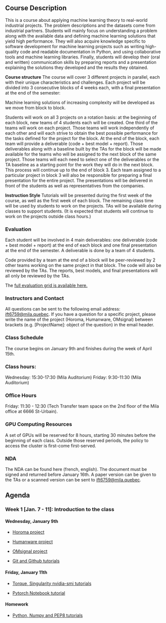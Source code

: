 
## Course Description
This is a course about applying machine learning theory to real-world industrial projects. The problem descriptions and the datasets come from industrial partners. Students will mainly focus on understanding a problem along with the available data and defining machine learning solutions that yield high performance. They will also acquire knowledge specific to software development for machine learning projects such as writing high-quality code and readable documentation in Python, and using collaborative tools and machine learning libraries. Finally, students will develop their (oral and written) communication skills by preparing reports and a presentation explaining the solutions they developed and the results they obtained.

__Course structure__
The course will cover 3 different projects in parallel, each with their unique characteristics and challenges. Each project will be divided into 3 consecutive blocks of 4 weeks each, with a final presentation at the end of the semester:

Machine learning solutions of increasing complexity will be developed as we move from block to block.

Students will work on all 3 projects on a rotation basis: at the beginning of each block, new teams of 4 students each will be created. One third of the teams will work on each project. Those teams will work independently of each other and will each strive to obtain the best possible performance for the tasks defined for the project for the block. At the end of the block, each team will provide a deliverable (code + best model + report). Those deliverables along with a baseline built by the TAs for the block will be made available for the teams who will be assigned to the next block of the same project. Those teams will each need to select one of the deliverables or the TA baseline as a starting point for the work they will do in the next block. This process will continue up to the end of block 3. Each team assigned to a particular project in block 3 will also be responsible for preparing a final presentation for the entire project. The presentations will be delivered in front of the students as well as representatives from the companies.

__Instruction Style__
Tutorials will be presented during the first week of the course, as well as the first week of each block. The remaining class time will be used by students to work on the projects. TAs will be available during classes to support students. (It is expected that students will continue to work on the projects outside class hours.)

### Evaluation
Each student will be involved in 4 main deliverables: one deliverable (code + best model + report) at the end of each block and one final presentation at the end of the semester. A deliverable is done by a team of 4 students.

Code provided by a team at the end of a block will be peer-reviewed by 2 other teams working on the same project in that block. The code will also be reviewed by the TAs.
The reports, best models, and final presentations will all only be reviewed by the TAs.

The [full evaluation grid is available here.](https://docs.google.com/document/d/18b12R083LrFUl4fYzzT33glXnuAwrhgWGER1_bJEkes/edit#)

### Instructors and Contact
All questions can be sent to the following email address: [ift6759@mila.quebec](ift6759@mila.quebec).
If you have a question for a specific project, please write the name of the project (Horoma, Humanware, OMsignal) between brackets (e.g. [ProjectName]: object of the question) in the email header.

### Class Schedule
The course begins on January 9th and finishes during the week of April 15th.

### Class hours:
Wednesday: 15:30-17:30 (Mila Auditorium)
Friday: 9:30-11:30 (Mila Auditorium)

### Office Hours
Friday: 11:30 - 12:30 (Tech Transfer team space on the 2nd floor of the Mila office at 6666 St-Urbain).

### GPU Computing Resources

A set of GPUs will be reserved for 8 hours, starting 30 minutes before the beginning of each class. Outside those reserved periods, the policy to access the cluster is first-come first-served.

### NDA
The NDA can be found here (french, english).
The document must be signed and returned before January 16th. A paper version can be given to the TAs or a scanned version can be sent to [ift6759@mila.quebec](ift6759@mila.quebec). 


## Agenda

### Week 1 [Jan. 7 - 11]: Introduction to the class

#### Wednesday, January 9th

- [Horoma project]()

- [Humanware project]()

- [OMsignal project]()

- [Git and Github tutorials](https://docs.google.com/presentation/d/18NW8t37PMOxR5DoWp7U_KmIdlY9mPtrbHh0QBtjBebk/edit)


#### Friday, January 11th

- [Torque, Singularity  nvidia-smi tutorials](https://docs.google.com/presentation/d/1gSK8ReyXxkrVJr4M-i7KWl0cz6sIcQuliMrL0lea5F0/edit#slide=id.p)

- [Pytorch Notebook tutorial](http://nbviewer.jupyter.org/github/ds4dm/tipsntricks/blob/master/pytorch/tutorial.ipynb)

#### Homework

 - [Python, Numpy and PEP8 tutorials](https://docs.google.com/document/d/1XHxrZM5Su-3M_NYmARdueu9lCf0HdlRuzHOCij_lxuo)




